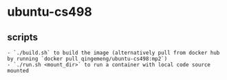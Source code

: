 # ubuntu-cs498

## scripts
	- `./build.sh` to build the image (alternatively pull from docker hub by running `docker pull qingemeng/ubuntu-cs498:mp2`)
	- `./run.sh <mount_dir>` to run a container with local code source mounted
